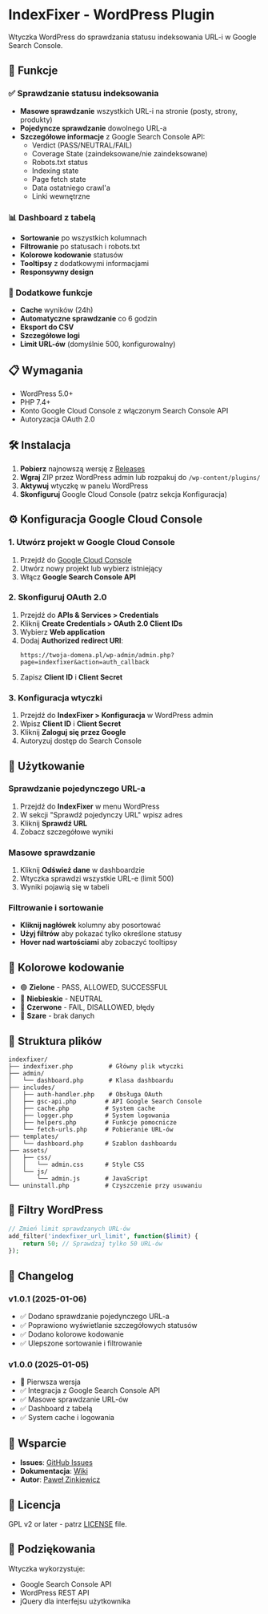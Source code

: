 # IndexFixer - WordPress Plugin

Wtyczka WordPress do sprawdzania statusu indeksowania URL-i w Google Search Console.

## 🚀 Funkcje

### ✅ Sprawdzanie statusu indeksowania
- **Masowe sprawdzanie** wszystkich URL-i na stronie (posty, strony, produkty)
- **Pojedyncze sprawdzanie** dowolnego URL-a
- **Szczegółowe informacje** z Google Search Console API:
  - Verdict (PASS/NEUTRAL/FAIL)
  - Coverage State (zaindeksowane/nie zaindeksowane)
  - Robots.txt status
  - Indexing state
  - Page fetch state
  - Data ostatniego crawl'a
  - Linki wewnętrzne

### 📊 Dashboard z tabelą
- **Sortowanie** po wszystkich kolumnach
- **Filtrowanie** po statusach i robots.txt
- **Kolorowe kodowanie** statusów
- **Tooltipsy** z dodatkowymi informacjami
- **Responsywny design**

### 🔧 Dodatkowe funkcje
- **Cache** wyników (24h)
- **Automatyczne sprawdzanie** co 6 godzin
- **Eksport do CSV**
- **Szczegółowe logi**
- **Limit URL-ów** (domyślnie 500, konfigurowalny)

## 📋 Wymagania

- WordPress 5.0+
- PHP 7.4+
- Konto Google Cloud Console z włączonym Search Console API
- Autoryzacja OAuth 2.0

## 🛠 Instalacja

1. **Pobierz** najnowszą wersję z [Releases](https://github.com/pavelzin/indexfixer/releases)
2. **Wgraj** ZIP przez WordPress admin lub rozpakuj do `/wp-content/plugins/`
3. **Aktywuj** wtyczkę w panelu WordPress
4. **Skonfiguruj** Google Cloud Console (patrz sekcja Konfiguracja)

## ⚙️ Konfiguracja Google Cloud Console

### 1. Utwórz projekt w Google Cloud Console
1. Przejdź do [Google Cloud Console](https://console.cloud.google.com/)
2. Utwórz nowy projekt lub wybierz istniejący
3. Włącz **Google Search Console API**

### 2. Skonfiguruj OAuth 2.0
1. Przejdź do **APIs & Services > Credentials**
2. Kliknij **Create Credentials > OAuth 2.0 Client IDs**
3. Wybierz **Web application**
4. Dodaj **Authorized redirect URI**:
   ```
   https://twoja-domena.pl/wp-admin/admin.php?page=indexfixer&action=auth_callback
   ```
5. Zapisz **Client ID** i **Client Secret**

### 3. Konfiguracja wtyczki
1. Przejdź do **IndexFixer > Konfiguracja** w WordPress admin
2. Wpisz **Client ID** i **Client Secret**
3. Kliknij **Zaloguj się przez Google**
4. Autoryzuj dostęp do Search Console

## 📖 Użytkowanie

### Sprawdzanie pojedynczego URL-a
1. Przejdź do **IndexFixer** w menu WordPress
2. W sekcji "Sprawdź pojedynczy URL" wpisz adres
3. Kliknij **Sprawdź URL**
4. Zobacz szczegółowe wyniki

### Masowe sprawdzanie
1. Kliknij **Odśwież dane** w dashboardzie
2. Wtyczka sprawdzi wszystkie URL-e (limit 500)
3. Wyniki pojawią się w tabeli

### Filtrowanie i sortowanie
- **Kliknij nagłówek** kolumny aby posortować
- **Użyj filtrów** aby pokazać tylko określone statusy
- **Hover nad wartościami** aby zobaczyć tooltipsy

## 🎨 Kolorowe kodowanie

- 🟢 **Zielone** - PASS, ALLOWED, SUCCESSFUL
- 🔵 **Niebieskie** - NEUTRAL
- 🔴 **Czerwone** - FAIL, DISALLOWED, błędy
- 🔘 **Szare** - brak danych

## 📁 Struktura plików

```
indexfixer/
├── indexfixer.php          # Główny plik wtyczki
├── admin/
│   └── dashboard.php       # Klasa dashboardu
├── includes/
│   ├── auth-handler.php    # Obsługa OAuth
│   ├── gsc-api.php        # API Google Search Console
│   ├── cache.php          # System cache
│   ├── logger.php         # System logowania
│   ├── helpers.php        # Funkcje pomocnicze
│   └── fetch-urls.php     # Pobieranie URL-ów
├── templates/
│   └── dashboard.php      # Szablon dashboardu
├── assets/
│   ├── css/
│   │   └── admin.css      # Style CSS
│   └── js/
│       └── admin.js       # JavaScript
└── uninstall.php          # Czyszczenie przy usuwaniu
```

## 🔧 Filtry WordPress

```php
// Zmień limit sprawdzanych URL-ów
add_filter('indexfixer_url_limit', function($limit) {
    return 50; // Sprawdzaj tylko 50 URL-ów
});
```

## 📝 Changelog

### v1.0.1 (2025-01-06)
- ✅ Dodano sprawdzanie pojedynczego URL-a
- ✅ Poprawiono wyświetlanie szczegółowych statusów
- ✅ Dodano kolorowe kodowanie
- ✅ Ulepszone sortowanie i filtrowanie

### v1.0.0 (2025-01-05)
- 🎉 Pierwsza wersja
- ✅ Integracja z Google Search Console API
- ✅ Masowe sprawdzanie URL-ów
- ✅ Dashboard z tabelą
- ✅ System cache i logowania

## 🤝 Wsparcie

- **Issues**: [GitHub Issues](https://github.com/pavelzin/indexfixer/issues)
- **Dokumentacja**: [Wiki](https://github.com/pavelzin/indexfixer/wiki)
- **Autor**: [Paweł Zinkiewicz](https://bynajmniej.pl)

## 📄 Licencja

GPL v2 or later - patrz [LICENSE](LICENSE) file.

## 🙏 Podziękowania

Wtyczka wykorzystuje:
- Google Search Console API
- WordPress REST API
- jQuery dla interfejsu użytkownika 